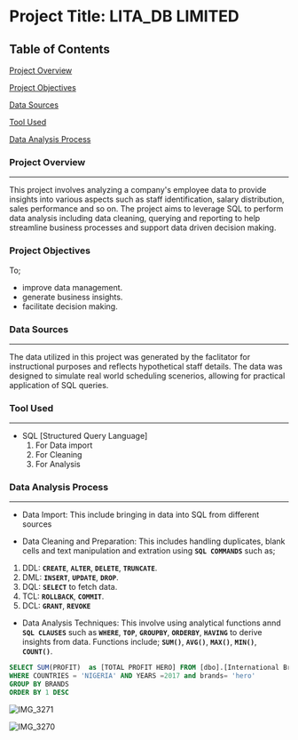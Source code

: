 # Project Title: LITA_DB LIMITED

## Table of Contents
[Project Overview](#project-overview)

[Project Objectives](#project-objectives)

[Data Sources](#data-sources)

[Tool Used](#tool-used)

[Data Analysis Process](#data-analysis-process)


### Project Overview
---
This project involves analyzing a company's employee data to provide insights into various aspects such as staff identification, salary distribution, sales performance and so on. The project aims to leverage SQL to perform data analysis including data cleaning, querying and reporting to help streamline business processes and support data driven decision making.

### Project Objectives
To;
- improve data management.
- generate business insights.
- facilitate decision making.
### Data Sources
---
The data utilized in this project was generated by the faclitator for instructional purposes and reflects hypothetical staff details. The data was designed to simulate real world scheduling scenerios, allowing for practical application of SQL queries.

### Tool Used 
---
- SQL [Structured Query Language]
  1. For Data import 
  2. For Cleaning
  3. For Analysis
  
###  Data Analysis Process
---

- Data Import:
  This include bringing in data into SQL from different sources
  
- Data Cleaning and Preparation:
This includes handling duplicates, blank cells and text manipulation and extration using **`SQL COMMANDS`** such as;
1. DDL: **`CREATE`**, **`ALTER`**, **`DELETE`**, **`TRUNCATE`**.
2. DML: **`INSERT`**, **`UPDATE`**, **`DROP`**.
3. DQL: **`SELECT`** to fetch data.
4. TCL: **`ROLLBACK`**, **`COMMIT`**.
5. DCL: **`GRANT`**, **`REVOKE`**

- Data Analysis Techniques: This involve using analytical functions annd **`SQL CLAUSES`** such as **`WHERE`**, **`TOP`**, **`GROUPBY`**, **`ORDERBY`**, **`HAVING`** to derive insights from data. Functions include;
  **`SUM()`**, **`AVG()`**, **`MAX()`**,  **`MIN()`**, **`COUNT()`**.

```SQL
SELECT SUM(PROFIT)  as [TOTAL PROFIT HERO] FROM [dbo].[International Breweries]
WHERE COUNTRIES = 'NIGERIA' AND YEARS =2017 and brands= 'hero'
GROUP BY BRANDS
ORDER BY 1 DESC
```

![IMG_3271](https://github.com/user-attachments/assets/9627a31f-75d0-4c48-a73b-d648771b1f75)

![IMG_3270](https://github.com/user-attachments/assets/49d971b8-a14b-4c7c-bf2d-08a071124117)
